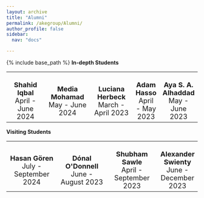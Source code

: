 ```yaml
---
layout: archive
title: "Alumni"
permalink: /akegroup/Alumni/
author_profile: false
sidebar:
  nav: "docs"

---
```


{% include base_path %}
<b>In-depth Students</b>
<table> <style>table, th, td {border: transparent;}</style> <tr>

<td style="width:33%;" align="center" valign="middle">
<font size="4">
<br/><b>Shahid Iqbal</b><br/>
April - June 2024<br/></font>
</td>

<td style="width:33%;" align="center" valign="middle">
<font size="4">
<br/><b>Media Mohamad</b><br/>
May - June 2024<br/></font>
</td>

<td style="width:33%;" align="center" valign="middle">
<font size="4">
<br/><b>Luciana Herbeck</b><br/>
March - April 2023<br/></font>
</td>

<td style="width:33%;" align="center" valign="middle">
<font size="4">
<br/><b>Adam Hasso</b><br/>
April - May 2023<br/></font>
</td>

<td style="width:33%;" align="center" valign="middle">
<font size="4">
<br/><b>Aya S. A. Alhaddad</b><br/>
May - June 2023<br/></font>
</td>

</tr></table>


<b>Visiting Students</b>
<table> <style>table, th, td {border: transparent;}</style> <tr>

<td style="width:33%;" align="center" valign="middle">
<font size="4">
<br/><b>Hasan Gören</b><br/>
July - September 2024<br/></font>
</td>

<td style="width:33%;" align="center" valign="middle">
<font size="4">
<br/><b>Dónal O'Donnell</b><br/>
June - August 2023<br/></font>
</td>

<td style="width:33%;" align="center" valign="middle">
<font size="4">
<br/><b>Shubham Sawle</b><br/>
April - September 2023<br/></font>
</td>

<td style="width:33%;" align="center" valign="middle">
<font size="4">
<br/><b>Alexander Swienty</b><br/>
June - December 2023<br/></font>
</td>

</tr></table>








